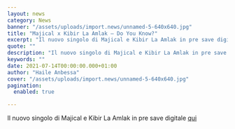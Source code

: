 ```yaml
---
layout: news
category: News
banner: "/assets/uploads/import.news/unnamed-5-640x640.jpg"
title: "Majical x Kibir La Amlak – Do You Know?"
excerpt: "Il nuovo singolo di Majical e Kibir La Amlak in pre save digitale qui"
quote: ""
description: "Il nuovo singolo di Majical e Kibir La Amlak in pre save digitale qui"
keywords: ""
date: 2021-07-14T00:00:00.000+01:00
author: "Haile Anbessa"
cover: "/assets/uploads/import.news/unnamed-5-640x640.jpg"
pagination:
  enabled: true

---
```


Il nuovo singolo di Majical e Kibir La Amlak in pre save digitale [qui](https://kud.li/bzr001)